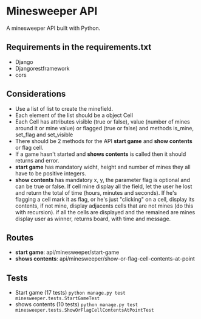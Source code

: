 # Minesweeper API

A minesweeper API built with Python.

## Requirements in the requirements.txt
- Django
- Djangorestframework
- cors

## Considerations

- Use a list of list to create the minefield.
- Each element of the list should be a object Cell
- Each Cell has attributes visible (true or false), value (number of mines around it or mine value) or flagged (true or false) and methods is_mine, set_flag and set_visible
- There should be 2 methods for the API **start game** and **show contents** or flag cell.
- If a game hasn't started and **shows contents** is called then it should returns and error.
- **start game** has mandatory widht, height and number of mines they all have to be positive integers.
- **show contents** has mandatory x, y, the parameter flag is optional and can be true or false. If cell mine display all the field, let the user he lost and return the total of time (hours, minutes and seconds). If he's flagging a cell mark it as flag, or he's just "clicking" on a cell, display its contents, if not mine, display adjacents cells that are not mines (do this with recursion). if all the cells are displayed and the remained are mines display user as winner, returns board, with time and message.

## Routes

- **start game**: api/minesweeper/start-game
- **shows contents**: api/minesweeper/show-or-flag-cell-contents-at-point

## Tests
- Start game (17 tests)
```python manage.py test minesweeper.tests.StartGameTest ```
- shows contents (10 tests)
```python manage.py test minesweeper.tests.ShowOrFlagCellContentsAtPointTest```
